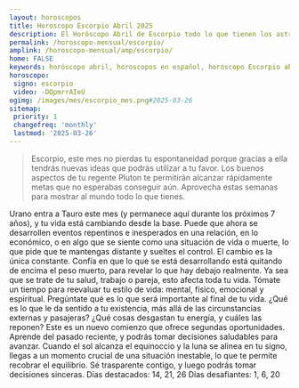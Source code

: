 ```yaml
---
layout: horoscopos
title: Horoscopo Escorpio Abril 2025
description: El Horóscopo Abril de Escorpio todo lo que tienen los astros preparados para este mes, amor, trabajo, familia. Todo sobre astrologia, tarot, predicciones. Horoscopo gratis en español, predicciones y astrología.
permalink: /horoscopo-mensual/escorpio/
amplink: /horoscopo-mensual/amp/escorpio/
home: FALSE
keywords: horóscopo abril, horoscopos en español, horóscopo Escorpio abril , horóscopo esperanza gracia, horoscop, horóscopos gratis, horoscopo Escorpio, Tarot, Astrologia, Zodíaco, Escorpio, horoscopo gratis, horoscopo del mes 
horoscopo:
 signo: escorpio
 video: -DQpmrrAIeU
ogimg: /images/mes/escorpio_mes.png#2025-03-26
sitemap:
 priority: 1
 changefreq: 'monthly'
 lastmod: '2025-03-26'
---
```



 > Escorpio, este mes no pierdas tu espontaneidad porque gracias a ella tendrás nuevas ideas que podrás utilizar a tu favor. Los buenos aspectos de tu regente Pluton te permitirán alcanzar rápidamente metas que no esperabas conseguir aún. Aprovecha estas semanas para mostrar al mundo todo lo que tienes.



Urano entra a Tauro este mes (y permanece aquí durante los próximos 7 años), y tu vida está cambiando desde la base. Puede que ahora se desarrollen eventos repentinos e inesperados en una relación, en lo económico, o en algo que se siente como una situación de vida o muerte, lo que pide que te mantengas distante y sueltes el control. El cambio es la única constante. Confía en que lo que se está desarrollando está quitando de encima el peso muerto, para revelar lo que hay debajo realmente. 
Ya sea que se trate de tu salud, trabajo o pareja, esto afecta toda tu vida. Tómate un tiempo para reevaluar tu estilo de vida: mental, físico, emocional y espiritual. Pregúntate qué es lo que será importante al final de tu vida. ¿Qué es lo que le da sentido a tu existencia, más allá de las circunstancias externas y pasajeras? ¿Qué cosas desgastan tu energía, y cuáles las reponen? Este es un nuevo comienzo que ofrece segundas oportunidades. Aprende del pasado reciente, y podrás tomar decisiones saludables para avanzar. 
Cuando el sol alcanza el equinoccio y la luna se alinea en tu signo, llegas a un momento crucial de una situación inestable, lo que te permite recobrar el equilibrio. Sé trasparente contigo, y luego podrás tomar decisiones sinceras. 
Días destacados: 14, 21, 26
Días desafiantes: 1, 6, 20